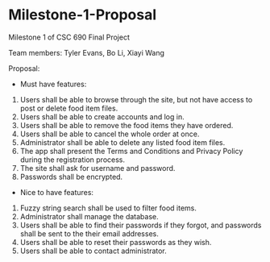 # Milestone-1-Proposal
Milestone 1 of CSC 690 Final Project

Team members:
Tyler Evans, 
Bo Li, 
Xiayi Wang

Proposal: 

- Must have features:

1. Users shall be able to browse through the site, but not have access to post or delete food item files.
2. Users shall be able to create accounts and log in.
3. Users shall be able to remove the food items they have ordered.
4. Users shall be able to cancel the whole order at once.
5. Administrator shall be able to delete any listed food item files.
6. The app shall present the Terms and Conditions and Privacy Policy during the registration process.
7. The site shall ask for username and password.
8. Passwords shall be encrypted.


- Nice to have features:

1. Fuzzy string search shall be used to filter food items.
2. Administrator shall manage the database.
3. Users shall be able to find their passwords if they forgot, and passwords shall be sent to the their email addresses.
4. Users shall be able to reset their passwords as they wish.
5. Users shall be able to contact administrator.
